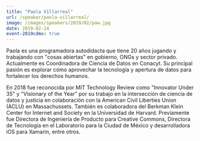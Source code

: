 ```yaml
---
title: "Paola Villarreal"
url: /speaker/paola-villarreal/
image: /images/speakers/2019/02/paw.jpg
date: 2019-02-14
event-2019cdmx: true
---
```


Paola es una programadora autodidacta que tiene 20 años jugando y trabajando con "cosas abiertas" en gobierno, ONGs y sector privado. Actualmente es Coordinadora de Ciencia de Datos en Conacyt. Su principal pasión es explorar cómo aprovechar la tecnología y apertura de datos para fortalecer los derechos humanos.

En 2018 fue reconocida por MIT Technology Review como "Innovator Under 35" y "Visionary of the Year" por su trabajo en la intersección de ciencia de datos y justicia en colaboración con la American Civil Liberties Union (ACLU) en Massachussets. También es colaboradora del Berkman Klein Center for Internet and Society en la Universidad de Harvard. Previamente fue Directora de Ingeniería de Producto para Creative Commons, Directora de Tecnología en el Laboratorio para la Ciudad de México y desarrolladora iOS para Xamarin, entre otros.